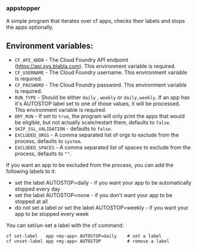 ### appstopper

A simple program that iterates over cf apps, checks their labels and stops the apps optionally.  

## Environment variables:

* `CF_API_ADDR` - The Cloud Foundry API endpoint (https://api.sys.blabla.com). This environment variable is required.
* `CF_USERNAME` - The Cloud Foundry username. This environment variable is required.
* `CF_PASSWORD` - The Cloud Foundry password. This environment variable is required.
* `RUN_TYPE` - Should be either `daily` , `weekly` or `daily,weekly`. If an app has it's AUTOSTOP label set to one of those values, it will be processed. This environment variable is required.
* `DRY_RUN` - If set to `true`, the program will only print the apps that would be eligible, but not actually scale/restart them, defaults to `false`.
* `SKIP_SSL_VALIDATION` - defaults to `false`.
* `EXCLUDED_ORGS` - A comma separated list of orgs to exclude from the process, defaults to `system`.
* `EXCLUDED_SPACES` - A comma separated list of spaces to exclude from the process, defaults to `""`.

If you want an app to be excluded from the process, you can add the following labels to it:  

* set the label AUTOSTOP=daily - if you want your app to be automatically stopped every day 
* set the label AUTOSTOP=none - if you don't want your app to be stopped at all 
* do not set a label or set the label AUTOSTOP=weekly - if you want your app to be stopped every week

You can set/un-set a label with the cf command:
 ```
cf set-label   app <my-app> AUTOSTOP=daily    # set a label
cf unset-label app <my-app> AUTOSTOP          # remove a label
 ```